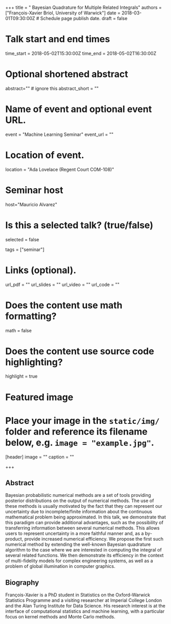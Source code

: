 +++
title = " Bayesian Quadrature for Multiple Related Integrals"
authors = ["François-Xavier Briol, University of Warwick"]
date = 2018-03-01T09:30:00Z  # Schedule page publish date.
draft = false

# Talk start and end times
time_start = 2018-05-02T15:30:00Z
time_end = 2018-05-02T16:30:00Z

# Optional shortened abstract
abstract="" # ignore this
abstract_short = ""

# Name of event and optional event URL.
event = "Machine Learning Seminar"
event_url = ""

# Location of event.
location = "Ada Lovelace (Regent Court COM-108)"

# Seminar host
host="Mauricio Alvarez"

# Is this a selected talk? (true/false)
selected = false

tags = ["seminar"]

# Links (optional).
url_pdf = ""
url_slides = ""
url_video = ""
url_code = ""

# Does the content use math formatting?
math = false

# Does the content use source code highlighting?
highlight = true

# Featured image
# Place your image in the `static/img/` folder and reference its filename below, e.g. `image = "example.jpg"`.
[header]
image = ""
caption = ""

+++

## Abstract

Bayesian probabilistic numerical methods are a set of tools providing posterior distributions on the output of numerical methods. The use of these methods is usually motivated by the fact that they can represent our uncertainty due to incomplete/finite information about the continuous mathematical problem being approximated. In this talk, we demonstrate that this paradigm can provide additional advantages, such as the possibility of transferring information between several numerical methods. This allows users to represent uncertainty in a more faithful manner and, as a by-product, provide increased numerical efficiency. We propose the first such numerical method by extending the well-known Bayesian quadrature algorithm to the case where we are interested in computing the integral of several related functions. We then demonstrate its efficiency in the context of multi-fidelity models for complex engineering systems, as well as a problem of global illumination in computer graphics.

## Biography

François-Xavier is a PhD student in Statistics on the Oxford-Warwick Statistics Programme and a visiting researcher at Imperial College London and the Alan Turing Institute for Data Science. His research interest is at the interface of computational statistics and machine learning, with a particular focus on kernel methods and Monte Carlo methods.
